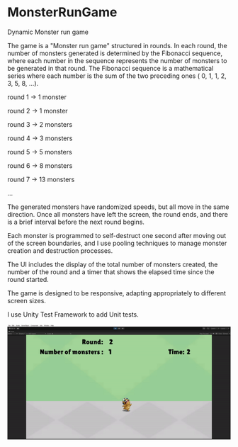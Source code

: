 # MonsterRunGame
Dynamic Monster run game

The game is a "Monster run game" structured in rounds. In each round, the number of monsters generated is determined by the Fibonacci sequence, where each number in the sequence represents the number of monsters to be generated in that round. 
The Fibonacci sequence is a mathematical series where each number is the sum of the two preceding ones ( 0, 1, 1, 2, 3, 5, 8, ...).

round 1 -> 1 monster

round 2 -> 1 monster

round 3 -> 2 monsters

round 4 -> 3 monsters

round 5 -> 5 monsters

round 6 -> 8 monsters

round 7 -> 13 monsters

...

The generated monsters have randomized speeds, but all move in the same direction. Once all monsters have left the screen, the round ends, and there is a brief interval before the next round begins.

Each monster is programmed to self-destruct one second after moving out of the screen boundaries, and I use pooling techniques to manage monster creation and destruction processes.

The UI includes the display of the total number of monsters created, the number of the round and a timer that shows the elapsed time since the round started.

The game is designed to be responsive, adapting appropriately to different screen sizes.

I use Unity Test Framework to add Unit tests.


![Video](Images/VideoMonsterRunGame.gif)
